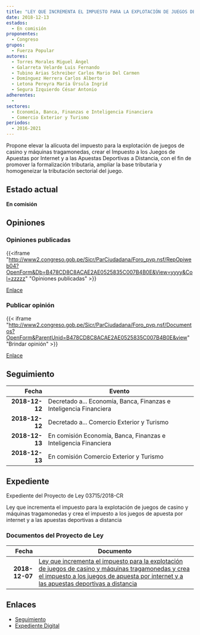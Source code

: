 ```yaml
---
title: "LEY QUE INCREMENTA EL IMPUESTO PARA LA EXPLOTACIÓN DE JUEGOS DE CASINO Y MÁQUINAS TRAGAMONEDAS Y CREA EL IMPUESTO A LOS JUEGOS DE APUESTA POR INTERNET Y A LAS APUESTAS DEPORTIVAS A DISTANCIA"
date: 2018-12-13
estados: 
  - En comisión
proponentes: 
  - Congreso
grupos: 
  - Fuerza Popular
autores: 
  - Torres Morales Miguel Ángel
  - Galarreta Velarde Luis Fernando
  - Tubino Arias Schreiber Carlos Mario Del Carmen
  - Domínguez Herrera Carlos Alberto
  - Letona Pereyra María Úrsula Ingrid
  - Segura Izquierdo César Antonio
adherentes: 
  - 
sectores: 
  - Economía, Banca, Finanzas e Inteligencia Financiera
  - Comercio Exterior y Turismo
periodos: 
  - 2016-2021
---
```


Propone elevar la alícuota del impuesto para la explotación de juegos de casino y máquinas tragamonedas, crear el Impuesto a los Juegos de Apuestas por Internet y a las Apuestas Deportivas a Distancia, con el fin de promover la formalización tributaria, ampliar la base tributaria y homogeneizar la tributación sectorial del juego.


## Estado actual

**En comisión**

## Opiniones

### Opiniones publicadas

{{<iframe "http://www2.congreso.gob.pe/Sicr/ParCiudadana/Foro_pvp.nsf/RepOpiweb04?OpenForm&Db=B478CD8C8ACAE2AE0525835C007B4B0E&View=yyyy&Col=zzzzz" "Opiniones publicadas" >}}

[Enlace](http://www2.congreso.gob.pe/Sicr/ParCiudadana/Foro_pvp.nsf/RepOpiweb04?OpenForm&Db=B478CD8C8ACAE2AE0525835C007B4B0E&View=yyyy&Col=zzzzz)
### Publicar opinión

{{< iframe "http://www2.congreso.gob.pe/Sicr/ParCiudadana/Foro_pvp.nsf/Documentos?OpenForm&ParentUnid=B478CD8C8ACAE2AE0525835C007B4B0E&view" "Brindar opinión" >}}

[Enlace](http://www2.congreso.gob.pe/Sicr/ParCiudadana/Foro_pvp.nsf/Documentos?OpenForm&ParentUnid=B478CD8C8ACAE2AE0525835C007B4B0E&view)

## Seguimiento

| Fecha | Evento |
|------:|--------|
| **2018-12-12** | Decretado a... Economía, Banca, Finanzas e Inteligencia Financiera|
| **2018-12-12** | Decretado a... Comercio Exterior y Turismo|
| **2018-12-13** | En comisión Economía, Banca, Finanzas e Inteligencia Financiera|
| **2018-12-13** | En comisión Comercio Exterior y Turismo|


## Expediente

Expediente del Proyecto de Ley 03715/2018-CR

Ley que incrementa el impuesto para la explotación de juegos de casino y máquinas tragamonedas y crea el impuesto a los juegos de apuesta por internet y a las apuestas deportivas a distancia


### Documentos del Proyecto de Ley

| Fecha | Documento |
|------:|--------|
| **2018-12-07** | [Ley que incrementa el impuesto para la explotación de juegos de casino y máquinas tragamonedas y crea el impuesto a los juegos de apuesta por internet y a las apuestas deportivas a distancia](http://www.leyes.congreso.gob.pe/Documentos/2016_2021/Proyectos_de_Ley_y_de_Resoluciones_Legislativas/PL0371120181206.pdf) |

## Enlaces 

- [Seguimiento](http://www2.congreso.gob.pe/Sicr/TraDocEstProc/CLProLey2016.nsf/f7fff46988ca05b1052578e100829cc7/1bf379098e90ec400525835c0078ac5d?OpenDocument)
- [Expediente Digital](http://www2.congreso.gob.pe/Sicr/TraDocEstProc/CLProLey2016.nsf/f7fff46988ca05b1052578e100829cc7/1bf379098e90ec400525835c0078ac5d?OpenDocument&Click=05257FB7005EB655.eb71d0cf91d8294e05256cdf006b5706/$Body/0.1C6C)
